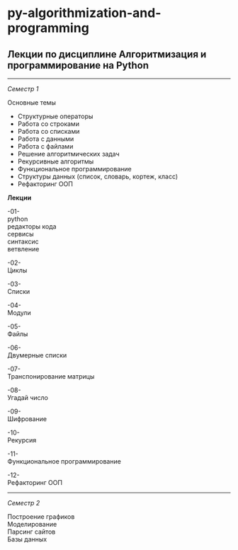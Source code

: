 # py-algorithmization-and-programming
## Лекции по дисциплине Алгоритмизация и программирование на Python

---

_Семестр 1_  

Основные темы  
* Структурные операторы
* Работа со строками
* Работа со списками
* Работа с данными
* Работа с файлами
* Решение алгоритмических задач
* Рекурсивные алгоритмы
* Функциональное программирование
* Структуры данных (список, словарь, кортеж, класс)
* Рефакторинг ООП

__Лекции__  

-01-  
python  
редакторы кода  
сервисы  
синтаксис  
ветвление  

-02-  
Циклы  

-03-  
Списки  

-04-  
Модули    

-05-  
Файлы  

-06-  
Двумерные списки  

-07-  
Транспонирование матрицы  

-08-  
Угадай число  

-09-  
Шифрование  

-10-  
Рекурсия  

-11-  
Функциональное программирование  

-12-  
Рефакторинг ООП

---

_Семестр 2_  

Построение графиков  
Моделирование  
Парсинг сайтов  
Базы данных  
